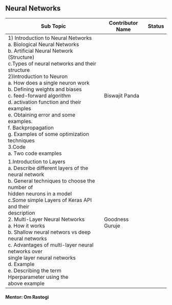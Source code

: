 ## Neural Networks

| Sub Topic | Contributor Name | Status     |
| --------- | ---------------- | ---------- |
| 1) Introduction to Neural Networks<br>a. Biological Neural Networks<br>b. Artificial Neural Network (Structure)<br>c.Types of neural networks and their structure<br>2)Introduction to Neuron<br>a. How does a single neuron work<br>b. Defining weights and biases<br>c. feed-forward algorithm<br>d. activation function and their examples<br>e. Obtaining error and some examples.<br>f. Backpropagation<br>g. Examples of some optimization techniques<br>3.Code<br>a. Two code examples               | Biswajit Panda  |  |
| 1.Introduction to Layers<br>a. Describe different layers of the neural network<br>b. General techniques to choose the number of<br>hidden neurons in a model<br>c.Some simple Layers of Keras API and their<br>description<br>2\. Multi-Layer Neural Networks<br>a. How it works<br>b. Shallow neural networs vs deep neural networks<br>c. Advantages of multi-layer neural networks over<br>single layer neural networks<br>d. Example<br>e. Describing the term Hperparameter using the<br>above example | Goodness Guruje |

#### Mentor: Om Rastogi
